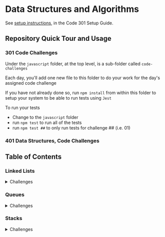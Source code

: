 # Data Structures and Algorithms

See [setup instructions](https://codefellows.github.io/setup-guide/code-301/3-code-challenges), in the Code 301 Setup Guide.

## Repository Quick Tour and Usage

### 301 Code Challenges

Under the `javascript` folder, at the top level, is a sub-folder called `code-challenges`

Each day, you'll add one new file to this folder to do your work for the day's assigned code challenge

If you have not already done so, run `npm install` from within this folder to setup your system to be able to run tests using `Jest`

To run your tests

- Change to the `javascript` folder
- run `npm test` to run all of the tests
- run `npm test ##` to only run tests for challenge ## (i.e. 01)

### 401 Data Structures, Code Challenges

## Table of Contents

### Linked Lists
<details closed><summary>Challenges</summary>
    <br>
    - <a href="python/code_challenges/list-reverse/README.md">List reverse</a>
    <br>
    <br>
    - <a href="python/code_challenges/list-insert-shift/README.md">List insert shift</a>
    <br>
    <br>
    - <a href="python/code_challenges/list-binary-search/README.md">List binary search</a>
    <br>
    <br>
    - <a href="python/linked_list/README.md">Linked lists</a>
    <br>
    <br>
    - <a href="python/linked_list/linked_list_insertions/README.md">Linked list Insertions</a>
    <br>
   <br>
    - <a href="python/linked_list/linked_list_kth/README.md">Linked list Kth</a>
    <br>
    <br>
    - <a href="python/linked_list/linked_list_zip/README.md">Linked list Zip</a>
    <br>
</details>

### Queues

<details closed><summary>Challenges</summary>
    <br>
    - <a href="python/data_structures/queue/README.md">Queue: Basics</a>
    <br>
</details>

### Stacks

<details closed><summary>Challenges</summary>
    <br>
    - <a href="python/data_structures/stack/README.md">Stacks: Basics</a>
    <br>
</details>

